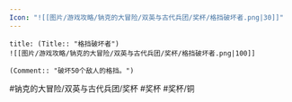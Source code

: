```yaml
---
Icon: "![[图片/游戏攻略/钠克的大冒险/双英与古代兵团/奖杯/格挡破坏者.png|30]]"
---
```

```ad-common-bronze-trophy
title: (Title:: "格挡破坏者")
![[图片/游戏攻略/钠克的大冒险/双英与古代兵团/奖杯/格挡破坏者.png|100]]

(Comment:: "破坏50个敌人的格挡。")
```

#钠克的大冒险/双英与古代兵团/奖杯 #奖杯 #奖杯/铜
